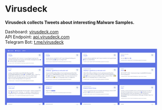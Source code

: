 # Virusdeck

**Virusdeck collects Tweets about interesting Malware Samples.**

Dashboard: [virusdeck.com](https://virusdeck.com)\
API Endpoint: [api.virusdeck.com](https://api.virusdeck.com)\
Telegram Bot: [t.me/virusdeck](https://t.me/virusdeck)

![Virusdeck Dashboard](images/virusdeck.png)
